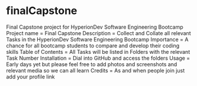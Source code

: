 # finalCapstone
Final Capstone project for HyperionDev Software Engineering Bootcamp
Project name = Final Capstone
Description = Collect and Collate all relevant Tasks in the HyperionDev Software Engineering Bootcamp
  Importance = A chance for all bootcamp students to compare and develop their coding skills
  Table of Contents = All Tasks will be listed in Folders with the relevant Task Number
  Installation = Dial into GitHub and access the folders
  Usage = Early days yet but please feel free to add photos and screenshots and relevant media so we can all learn
  Credits = As and when people join just add your profile link
